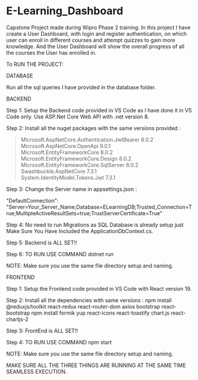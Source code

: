 # E-Learning_Dashboard
Capstone Project made during Wipro Phase 2 training. In this project I have create a User Dashboard, with login and register authentication, on which user can enroll in different courses and attempt quizzes to gain more knowledge. And the User Dashboard will show the overall progress of all the courses the User has enrolled in.    

To RUN THE PROJECT:

DATABASE

Run all the sql queries I have provided in the database folder.



BACKEND

Step 1: Setup the Backend code provided in VS Code as I have done it in VS Code only. Use ASP.Net Core Web API with .net version 8.

Step 2: Install all the nuget packages with the same versions provided : 
   > Microsoft.AspNetCore.Authentication.JwtBearer      8.0.2      
   > Microsoft.AspNetCore.OpenApi                       9.0.1       
   > Microsoft.EntityFrameworkCore                      8.0.2       
   > Microsoft.EntityFrameworkCore.Design               8.0.2       
   > Microsoft.EntityFrameworkCore.SqlServer            8.0.2       
   > Swashbuckle.AspNetCore                             7.3.1       
   > System.IdentityModel.Tokens.Jwt                    7.3.1

Step 3: Change the Server name in appsettings.json :

   "DefaultConnection": "Server=Your_Server_Name;Database=ELearningDB;Trusted_Connection=True;MultipleActiveResultSets=true;TrustServerCertificate=True"

Step 4: No need to run Migrations as SQL Database is already setup just Make Sure You Have Included the ApplicationDbContext.cs.

Step 5: Backend is ALL SET!!

Step 6: TO RUN USE COMMAND dotnet run 

NOTE: Make sure you use the same file directory setup and naming.



FRONTEND

Step 1: Setup the Frontend code provided in VS Code with React version 19.

Step 2: Install all the dependencies with same versions : 
npm install @reduxjs/toolkit react-redux react-router-dom axios bootstrap react-bootstrap
npm install formik yup react-icons react-toastify chart.js react-chartjs-2

Step 3: FrontEnd is ALL SET!!

Step 4: TO RUN USE COMMAND npm start

NOTE: Make sure you use the same file directory setup and naming.


MAKE SURE ALL THE THREE THINGS ARE RUNNING AT THE SAME TIME SEAMLESS EXECUTION.


